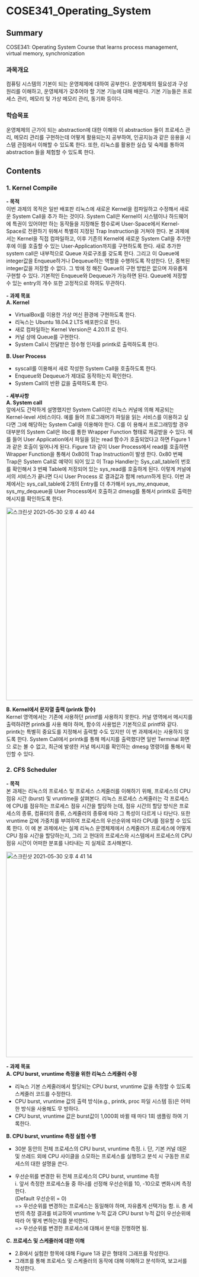# COSE341_Operating_System
## Summary
COSE341: Operating System Course that learns process management, virtual memory, synchronization 

### 과목개요  
컴퓨팅 시스템의 기본이 되는 운영체제에 대하여 공부한다. 운영체제의 필요성과 구성 원리를 이해하고, 운영체제가 갖추어야 할 기본 기능에 대해 배운다. 기본 기능들은 프로세스 관리, 메모리 및 가상 메모리 관리, 동기화 등이다.

### 학습목표  
운영체제의 근가이 되는 abstraction에 대한 이해와 이 abstraction 들이 프로세스 관리, 메모리 관리를 구현하는데 어떻게 활용되는지 공부하여, 인공지능과 같은 응용을 시스템 관점에서 이해할 수 있도록 한다. 또한, 리눅스를 활용한 실습 및 숙제를 통하여 abstraction 들을 체험할 수 있도록 한다.

## Contents
### 1. Kernel Compile
**- 목적**  
이번 과제의 목적은 일반 배포판 리눅스에 새로운 Kernel을 컴파일하고 수정해서 새로운 System Call을 추가
하는 것이다. System Call은 Kernel이 시스템이나 하드웨어에 특권이 있어야만 하는 동작들을 지정해둔 함수로써 User-Space에서 Kernel-Space로 전환하기 위해서 특별히 지정된 Trap Instruction을 거쳐야 한다. 본 과제에서는 Kernel을 직접 컴파일하고, 이후 기존의 Kernel에 새로운 System Call을 추가한 후에 이를 호출할 수 있는 User-Application까지를 구현하도록 한다.
새로 추가한 system call은 내부적으로 Queue 자료구조를 갖도록 한다. 그리고 이 Queue에 integer값을 Enqueue하거나 Dequeue하는 역할을 수행하도록 작성한다. 단, 중복된 integer값을 저장할 수 없다. 그 밖에 정 해진 Queue의 구현 방법은 없으며 자유롭게 구현할 수 있다. 기본적인 Enqueue와 Dequeue가 가능하면 된다. Queue에 저장할 수 있는 entry의 개수 또한 고정적으로 하여도 무관하다.


**- 과제 목표**  
**A. Kernel**  
  -  VirtualBox를 이용한 가상 머신 환경에 구현하도록 한다.
  - 리눅스는 Ubuntu 18.04.2 LTS 배포판으로 한다.
  - 새로 컴파일하는 Kernel Version은 4.20.11 로 한다.
  - 커널 상에 Queue를 구현한다.
  - System Call시 전달받은 정수형 인자를 printk로 출력하도록 한다.

**B. User Process**  
  - syscall를 이용해서 새로 작성한 System Call을 호출하도록 한다.
  - Enqueue와 Dequeue가 제대로 동작하는지 확인한다.
  - System Call의 반환 값을 출력하도록 한다.

**- 세부사항**  
**A. System call**  
앞에서도 간략하게 설명했지만 System Call이란 리눅스 커널에 의해 제공되는 Kernel-level 서비스이다. 예를
들어 프로그래머가 파일을 읽는 서비스를 이용하고 싶다면 그에 해당하는 System Call을 이용해야 한다. C를 이 용해서 프로그래밍할 경우 대부분의 System Call은 libc를 통한 Wrapper Function 형태로 제공받을 수 있다. 예를 들어 User Application에서 파일을 읽는 read 함수가 호출되었다고 하면 Figure 1과 같은 호출이 일어나게 된다.
Figure 1과 같이 User Process에서 read를 호출하면 Wrapper Function을 통해서 0x80의 Trap Instruction이 발생 한다. 0x80 번째 Trap은 System Call로 예약이 되어 있고 이 Trap Handler는 Sys_call_table의 번호를 확인해서 3 번째 Table에 저장되어 있는 sys_read를 호출하게 된다. 이렇게 커널에서의 서비스가 끝나면 다시 User Process 로 결과값과 함께 return하게 된다. 이번 과제에서는 sys_call_table에 2개의 Entry를 더 추가해서 sys_my_enqueue, sys_my_dequeue을 User Process에서 호출하고 dmesg를 통해서 printk로 출력한 메시지를 확인하도록 한다.

<img width="520" alt="스크린샷 2021-05-30 오후 4 40 44" src="https://user-images.githubusercontent.com/70363646/120096330-ca9bd500-c165-11eb-8fe5-d8b06695ec53.png">

**B. Kernel에서 문자열 출력 (printk 함수)**  
Kernel 영역에서는 기존에 사용하던 printf를 사용하지 못한다. 커널 영역에서 메시지를 출력하려면 printk를 사용 해야 하며, 함수의 사용법은 기본적으로 printf와 같다. printk는 특별히 중요도를 지정해서 출력할 수도 있지만 이 번 과제에서는 사용하지 않도록 한다. System Call에서 printk를 통해 메시지를 출력했다면 일반 Terminal 화면으 로는 볼 수 없고, 최근에 발생한 커널 메시지를 확인하는 dmesg 명령어를 통해서 확인할 수 있다.

### 2. CFS Scheduler
**- 목적**  
본 과제는 리눅스의 프로세스 및 프로세스 스케줄러를 이해하기 위해, 프로세스의 CPU 점유 시간 (burst) 및
vruntime을 살펴본다. 리눅스 프로세스 스케줄러는 각 프로세스에 CPU를 점유하는 프로세스 점유 시간을 할당하
는데, 점유 시간의 할당 방식은 프로세스의 종류, 컴퓨터의 종류, 스케줄러의 종류에 따라 그 특성이 다르게 나
타난다. 또한 vruntime 값에 가중치를 부여하여 프로세스의 우선순위에 따라 CPU를 점유할 수 있도록 한다. 이
에 본 과제에서는 실제 리눅스 운영체제에서 스케줄러가 프로세스에 어떻게 CPU 점유 시간을 할당하는지, 그리
고 현대의 프로세스와 시스템에서 프로세스의 CPU 점유 시간이 어떠한 분포를 나타내는 지 실제로 조사해본다.

<img width="554" alt="스크린샷 2021-05-30 오후 4 41 14" src="https://user-images.githubusercontent.com/70363646/120096344-dbe4e180-c165-11eb-8b41-ec60d3f373b8.png">

**- 과제 목표**  
**A. CPU burst, vruntime 측정을 위한 리눅스 스케줄러 수정**  
  - 리눅스 기본 스케줄러에서 할당되는 CPU burst, vruntime 값을 측정할 수 있도록 스케줄러 코드를
수정한다.  
  - CPU burst, vruntime 값의 출력 방식(e.g., printk, proc 파일 시스템 등)은 어떠한 방식을 사용해도 무
방하다.  
  - CPU burst, vruntime 값은 burst값이 1,000회 바뀔 때 마다 1회 샘플링 하여 기록한다.  

**B. CPU burst, vruntime 측정 실험 수행**  
  - 30분 동안의 전체 프로세스의 CPU burst, vruntime 측정. 
    i. 단, 기본 커널 데몬 및 쓰레드 외에 CPU 사이클을 소모하는 프로세스를 실행하고
    분석 시 구동한 프로세스의 대한 설명을 쓴다.

  - 우선순위를 변경한 뒤 전체 프로세스의 CPU burst, vruntime 측정  
    i. 앞서 측정한 프로세스들 중 하나를 선정해 우선순위를 10, -10으로 변화시켜 측정한다.  
(Default 우선순위 = 0)  
      => 우선순위를 변경하는 프로세스는 동일해야 하며, 자유롭게 선택가능 함.
    ii. 총 세번의 측정 결과를 비교하여 vruntime 누적 값과 CPU burst 누적 값이 우선순위에 따라 어
    떻게 변하는지를 분석한다.  
      => 우선순위를 변경한 프로세스에 대해서 분석을 진행하면 됨.  

**C. 프로세스 및 스케줄러에 대한 이해**  
  - 2.B에서 실험한 항목에 대해 Figure 1과 같은 형태의 그래프를 작성한다.  
  - 그래프를 통해 프로세스 및 스케줄러의 동작에 대해 이해하고 분석하여, 보고서를 작성한다.  
